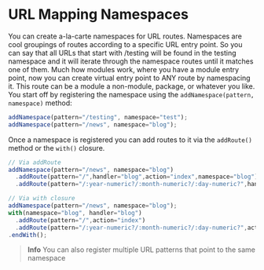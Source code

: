 # URL Mapping Namespaces

You can create a-la-carte namespaces for URL routes. Namespaces are cool groupings of routes according to a specific URL entry point. So you can say that all URLs that start with /testing will be found in the testing namespace and it will iterate through the namespace routes until it matches one of them. Much how modules work, where you have a module entry point, now you can create virtual entry point to ANY route by namespacing it. This route can be a module a non-module, package, or whatever you like. You start off by registering the namespace using the `addNamespace(pattern, namespace)` method:

```js
addNamespace(pattern="/testing", namespace="test");
addNamespace(pattern="/news", namespace="blog");
```

Once a namespace is registered you can add routes to it via the `addRoute()` method or the `with()` closure.

```js
// Via addRoute
addNamespace(pattern="/news", namespace="blog")
  .addRoute(pattern="/",handler="blog",action="index",namespace="blog")
  .addRoute(pattern="/:year-numeric?/:month-numeric?/:day-numeric?",handler="blog",action="index",namespace="blog");

// Via with closure
addNamespace(pattern="/news", namespace="blog");
with(namespace="blog", handler="blog")
  .addRoute(pattern="/",action="index")
  .addRoute(pattern="/:year-numeric?/:month-numeric?/:day-numeric?",action="index");
.endWith();
```

> **Info** You can also register multiple URL patterns that point to the same namespace

